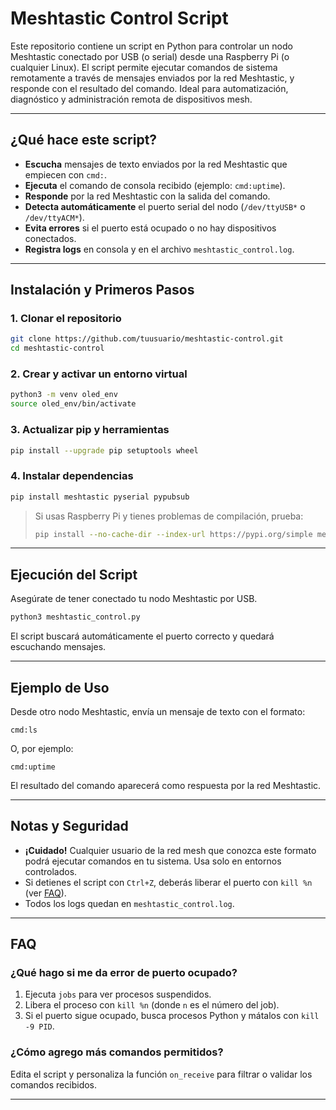 # Meshtastic Control Script

Este repositorio contiene un script en Python para controlar un nodo Meshtastic conectado por USB (o serial) desde una Raspberry Pi (o cualquier Linux). El script permite ejecutar comandos de sistema remotamente a través de mensajes enviados por la red Meshtastic, y responde con el resultado del comando. Ideal para automatización, diagnóstico y administración remota de dispositivos mesh.

---

## ¿Qué hace este script?

- **Escucha** mensajes de texto enviados por la red Meshtastic que empiecen con `cmd:`.
- **Ejecuta** el comando de consola recibido (ejemplo: `cmd:uptime`).
- **Responde** por la red Meshtastic con la salida del comando.
- **Detecta automáticamente** el puerto serial del nodo (`/dev/ttyUSB*` o `/dev/ttyACM*`).
- **Evita errores** si el puerto está ocupado o no hay dispositivos conectados.
- **Registra logs** en consola y en el archivo `meshtastic_control.log`.

---

## Instalación y Primeros Pasos

### 1. Clonar el repositorio

```bash
git clone https://github.com/tuusuario/meshtastic-control.git
cd meshtastic-control
```

### 2. Crear y activar un entorno virtual

```bash
python3 -m venv oled_env
source oled_env/bin/activate
```

### 3. Actualizar pip y herramientas

```bash
pip install --upgrade pip setuptools wheel
```

### 4. Instalar dependencias

```bash
pip install meshtastic pyserial pypubsub
```

> Si usas Raspberry Pi y tienes problemas de compilación, prueba:
> ```bash
> pip install --no-cache-dir --index-url https://pypi.org/simple meshtastic
> ```

---

## Ejecución del Script

Asegúrate de tener conectado tu nodo Meshtastic por USB.

```bash
python3 meshtastic_control.py
```

El script buscará automáticamente el puerto correcto y quedará escuchando mensajes.

---

## Ejemplo de Uso

Desde otro nodo Meshtastic, envía un mensaje de texto con el formato:

```
cmd:ls
```
O, por ejemplo:
```
cmd:uptime
```

El resultado del comando aparecerá como respuesta por la red Meshtastic.

---

## Notas y Seguridad

- **¡Cuidado!** Cualquier usuario de la red mesh que conozca este formato podrá ejecutar comandos en tu sistema. Usa solo en entornos controlados.
- Si detienes el script con `Ctrl+Z`, deberás liberar el puerto con `kill %n` (ver [FAQ](#faq)).
- Todos los logs quedan en `meshtastic_control.log`.

---

## FAQ

### ¿Qué hago si me da error de puerto ocupado?
1. Ejecuta `jobs` para ver procesos suspendidos.
2. Libera el proceso con `kill %n` (donde `n` es el número del job).
3. Si el puerto sigue ocupado, busca procesos Python y mátalos con `kill -9 PID`.

### ¿Cómo agrego más comandos permitidos?
Edita el script y personaliza la función `on_receive` para filtrar o validar los comandos recibidos.

---


